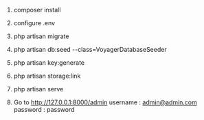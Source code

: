 1. composer install
2. configure .env 
3. php artisan migrate
4. php artisan db:seed --class=VoyagerDatabaseSeeder
5. php artisan key:generate
6. php artisan storage:link
7. php artisan serve

8. Go to http://127.0.0.1:8000/admin
    username : admin@admin.com
    password : password